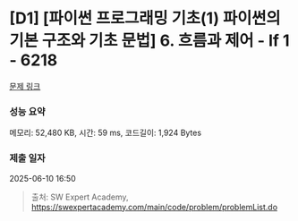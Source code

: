 # [D1] [파이썬 프로그래밍 기초(1) 파이썬의 기본 구조와 기초 문법] 6. 흐름과 제어 - If 1 - 6218 

[문제 링크](https://swexpertacademy.com/main/code/problem/problemDetail.do?contestProbId=AWcU7_G64j0DFAU4) 

### 성능 요약

메모리: 52,480 KB, 시간: 59 ms, 코드길이: 1,924 Bytes

### 제출 일자

2025-06-10 16:50



> 출처: SW Expert Academy, https://swexpertacademy.com/main/code/problem/problemList.do